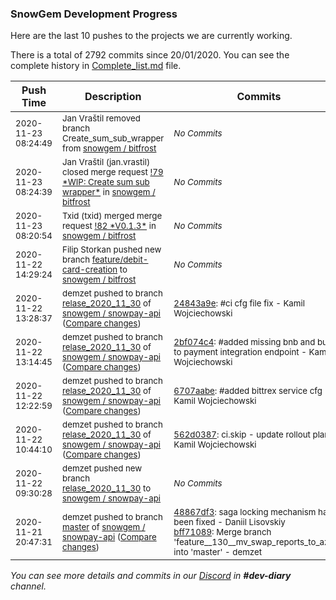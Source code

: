 
### SnowGem Development Progress

Here are the last 10 pushes to the projects we are currently working.

There is a total of 2792 commits since 20/01/2020. You can see the complete history in
 [Complete_list.md](Complete_list.md) file.

| Push Time | Description | Commits |
| --- | --- | --- |
| <sub>2020-11-23 08:24:49</sub> | <sub>Jan Vraštil removed branch Create_sum_sub_wrapper from [snowgem / bitfrost](https://gitlab.com/snowgem/bitfrost)</sub> | <sub>_No Commits_</sub> |
| <sub>2020-11-23 08:24:39</sub> | <sub>Jan Vraštil (jan.vrastil) closed merge request [\!79 \*WIP: Create sum sub wrapper\*](https://gitlab.com/snowgem/bitfrost/-/merge_requests/79) in [snowgem / bitfrost](https://gitlab.com/snowgem/bitfrost)</sub> | <sub>_No Commits_</sub> |
| <sub>2020-11-23 08:20:54</sub> | <sub>Txid (txid) merged merge request [\!82 \*V0\.1\.3\*](https://gitlab.com/snowgem/bitfrost/-/merge_requests/82) in [snowgem / bitfrost](https://gitlab.com/snowgem/bitfrost)</sub> | <sub>_No Commits_</sub> |
| <sub>2020-11-22 14:29:24</sub> | <sub>Filip Storkan pushed new branch [feature/debit\-card\-creation](https://gitlab.com/snowgem/bitfrost/commits/feature/debit-card-creation) to [snowgem / bitfrost](https://gitlab.com/snowgem/bitfrost)</sub> | <sub>_No Commits_</sub> |
| <sub>2020-11-22 13:28:37</sub> | <sub>demzet pushed to branch [relase\_2020\_11\_30](https://gitlab.com/snowgem/snowpay-api/commits/relase_2020_11_30) of [snowgem / snowpay\-api](https://gitlab.com/snowgem/snowpay-api) ([Compare changes](https://gitlab.com/snowgem/snowpay-api/compare/2bf074c40aa1b657b56155ed414d7d95efe67c75...24843a9e86a877bb27444e9f19debe089e0282e2))</sub> | <sub>[24843a9e](https://gitlab.com/snowgem/snowpay-api/-/commit/24843a9e86a877bb27444e9f19debe089e0282e2): #ci cfg file fix - Kamil Wojciechowski</sub> |
| <sub>2020-11-22 13:14:45</sub> | <sub>demzet pushed to branch [relase\_2020\_11\_30](https://gitlab.com/snowgem/snowpay-api/commits/relase_2020_11_30) of [snowgem / snowpay\-api](https://gitlab.com/snowgem/snowpay-api) ([Compare changes](https://gitlab.com/snowgem/snowpay-api/compare/6707aabe89f9683c42b339616c4742b40e0aad94...2bf074c40aa1b657b56155ed414d7d95efe67c75))</sub> | <sub>[2bf074c4](https://gitlab.com/snowgem/snowpay-api/-/commit/2bf074c40aa1b657b56155ed414d7d95efe67c75): #added missing bnb and busd to payment integration endpoint - Kamil Wojciechowski</sub> |
| <sub>2020-11-22 12:22:59</sub> | <sub>demzet pushed to branch [relase\_2020\_11\_30](https://gitlab.com/snowgem/snowpay-api/commits/relase_2020_11_30) of [snowgem / snowpay\-api](https://gitlab.com/snowgem/snowpay-api) ([Compare changes](https://gitlab.com/snowgem/snowpay-api/compare/562d0387267a1ec70c6c982aa08ca0d10976b545...6707aabe89f9683c42b339616c4742b40e0aad94))</sub> | <sub>[6707aabe](https://gitlab.com/snowgem/snowpay-api/-/commit/6707aabe89f9683c42b339616c4742b40e0aad94): #added bittrex service cfg - Kamil Wojciechowski</sub> |
| <sub>2020-11-22 10:44:10</sub> | <sub>demzet pushed to branch [relase\_2020\_11\_30](https://gitlab.com/snowgem/snowpay-api/commits/relase_2020_11_30) of [snowgem / snowpay\-api](https://gitlab.com/snowgem/snowpay-api) ([Compare changes](https://gitlab.com/snowgem/snowpay-api/compare/bff710896d34a62ec90551a57ef8ff2bf388a6ab...562d0387267a1ec70c6c982aa08ca0d10976b545))</sub> | <sub>[562d0387](https://gitlab.com/snowgem/snowpay-api/-/commit/562d0387267a1ec70c6c982aa08ca0d10976b545): ci.skip - update rollout plan - Kamil Wojciechowski</sub> |
| <sub>2020-11-22 09:30:28</sub> | <sub>demzet pushed new branch [relase\_2020\_11\_30](https://gitlab.com/snowgem/snowpay-api/commits/relase_2020_11_30) to [snowgem / snowpay\-api](https://gitlab.com/snowgem/snowpay-api)</sub> | <sub>_No Commits_</sub> |
| <sub>2020-11-21 20:47:31</sub> | <sub>demzet pushed to branch [master](https://gitlab.com/snowgem/snowpay-api/commits/master) of [snowgem / snowpay\-api](https://gitlab.com/snowgem/snowpay-api) ([Compare changes](https://gitlab.com/snowgem/snowpay-api/compare/285578264c2270728e16f509e2c2c510b9a6bb5d...bff710896d34a62ec90551a57ef8ff2bf388a6ab))</sub> | <sub>[48867df3](https://gitlab.com/snowgem/snowpay-api/-/commit/48867df300efb926b4b172aa4a0eb2751c54e9b0): saga locking mechanism has been fixed - Daniil Lisovskiy<br>[bff71089](https://gitlab.com/snowgem/snowpay-api/-/commit/bff710896d34a62ec90551a57ef8ff2bf388a6ab): Merge branch 'feature__130__mv_swap_reports_to_azure' into 'master' - demzet</sub> |

_You can see more details and commits in our [Discord](https://discord.gg/zumGnbg) in **#dev-diary** channel._
